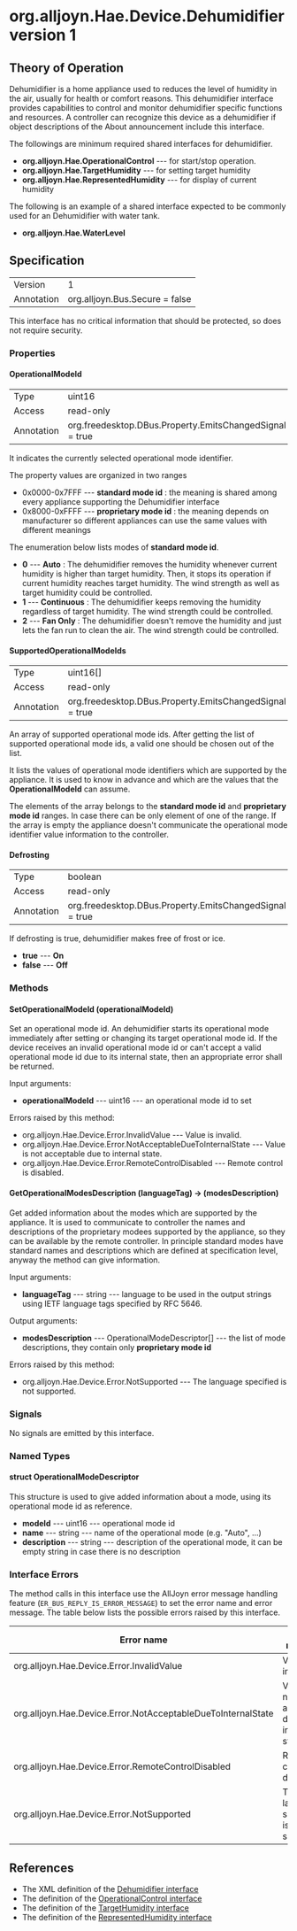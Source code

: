 # org.alljoyn.Hae.Device.Dehumidifier version 1

## Theory of Operation

Dehumidifier is a home appliance used to reduces the level of humidity in the
air, usually for health or comfort reasons. This dehumidifier interface provides
capabilities to control and monitor dehumidifier specific functions and
resources. A controller can recognize this device as a dehumidifier if object
descriptions of the About announcement include this interface.

The followings are minimum required shared interfaces for dehumidifier.

  * **org.alljoyn.Hae.OperationalControl** --- for start/stop operation.
  * **org.alljoyn.Hae.TargetHumidity** --- for setting target humidity
  * **org.alljoyn.Hae.RepresentedHumidity** --- for display of current humidity

The following is an example of a shared interface expected to be commonly used
for an Dehumidifier with water tank.

  * **org.alljoyn.Hae.WaterLevel**

## Specification

|            |                                                                |
|------------|----------------------------------------------------------------|
| Version    | 1                                                              |
| Annotation | org.alljoyn.Bus.Secure = false                                 |

This interface has no critical information that should be protected, so does not
require security.

### Properties

#### OperationalModeId

|            |                                                                |
|------------|----------------------------------------------------------------|
| Type       | uint16                                                         |
| Access     | read-only                                                      |
| Annotation | org.freedesktop.DBus.Property.EmitsChangedSignal = true        |

It indicates the currently selected operational mode identifier.

The property values are organized in two ranges
  * 0x0000-0x7FFF --- **standard mode id** : the meaning is shared among
    every appliance supporting the Dehumidifier interface
  * 0x8000-0xFFFF --- **proprietary mode id** : the meaning depends on
    manufacturer so different appliances can use the same values with different
    meanings

The enumeration below lists modes of **standard mode id**.

  * **0** --- **Auto** : The dehumidifier removes the humidity whenever current
    humidity is higher than target humidity. Then, it stops its operation if
    current humidity reaches target humidity. The wind strength as well as
    target humidity could be controlled.
  * **1** --- **Continuous** : The dehumidifier keeps removing the humidity
    regardless of target humidity. The wind strength could be controlled.
  * **2** --- **Fan Only** : The dehumidifier doesn't remove the humidity and
    just lets the fan run to clean the air. The wind strength could be
    controlled.

#### SupportedOperationalModeIds

|            |                                                                |
|------------|----------------------------------------------------------------|
| Type       | uint16[]                                                       |
| Access     | read-only                                                      |
| Annotation | org.freedesktop.DBus.Property.EmitsChangedSignal = true        |

An array of supported operational mode ids. After getting the list of supported
operational mode ids, a valid one should be chosen out of the list.

It lists the values of operational mode identifiers which are supported by the
appliance. It is used to know in advance and which are the values that the
**OperationalModeId** can assume.

The elements of the array belongs to the **standard mode id** and
**proprietary mode id** ranges. In case there can be only element of one of the
range.
If the array is empty the appliance doesn't communicate the operational mode
identifier value information to the controller.

#### Defrosting
|            |                                                                |
|------------|----------------------------------------------------------------|
| Type       | boolean                                                        |
| Access     | read-only                                                      |
| Annotation | org.freedesktop.DBus.Property.EmitsChangedSignal = true        |

If defrosting is true, dehumidifier makes free of frost or ice.

  * **true** --- **On**
  * **false** --- **Off**

### Methods

#### SetOperationalModeId (operationalModeId)

Set an operational mode id. An dehumidifier starts its operational mode
immediately after setting or changing its target operational mode id. If the
device receives an invalid operational mode id or can't accept a valid
operational mode id due to its internal state, then an appropriate error shall
be returned.

Input arguments:

  * **operationalModeId** --- uint16 --- an operational mode id to set

Errors raised by this method:

  * org.alljoyn.Hae.Device.Error.InvalidValue --- Value is invalid.
  * org.alljoyn.Hae.Device.Error.NotAcceptableDueToInternalState --- Value is
    not acceptable due to internal state.
  * org.alljoyn.Hae.Device.Error.RemoteControlDisabled --- Remote control is
    disabled.

#### GetOperationalModesDescription (languageTag) -> (modesDescription)

Get added information about the modes which are supported by the appliance.
It is used to communicate to controller the names and descriptions of the
proprietary modees supported by the appliance, so they can be available by the
remote controller.
In principle standard modes have standard names and descriptions which are
defined at specification level, anyway the method can give information.

Input arguments:

  * **languageTag** --- string --- language to be used in the output strings
    using IETF language tags specified by RFC 5646.

Output arguments:

  * **modesDescription** --- OperationalModeDescriptor[] --- the list of mode
    descriptions, they contain only **proprietary mode id**

Errors raised by this method:

  * org.alljoyn.Hae.Device.Error.NotSupported --- The language specified is not
    supported.

### Signals

No signals are emitted by this interface.

### Named Types

#### struct OperationalModeDescriptor

This structure is used to give added information about a mode, using its
operational mode id as reference.

  * **modeId** --- uint16 --- operational mode id
  * **name** --- string --- name of the operational mode (e.g. "Auto", ...)
  * **description** --- string --- description of the operational mode, it can
    be empty string in case there is no description

### Interface Errors

The method calls in this interface use the AllJoyn error message handling
feature (`ER_BUS_REPLY_IS_ERROR_MESSAGE`) to set the error name and error
message. The table below lists the possible errors raised by this interface.

| Error name                                                   | Error message                                  |
|--------------------------------------------------------------|------------------------------------------------|
| org.alljoyn.Hae.Device.Error.InvalidValue                    | Value is invalid.                              |
| org.alljoyn.Hae.Device.Error.NotAcceptableDueToInternalState | Value is not acceptable due to internal state. |
| org.alljoyn.Hae.Device.Error.RemoteControlDisabled           | Remote control is disabled.                    |
| org.alljoyn.Hae.Device.Error.NotSupported                    | The language specified is not supported.       |

## References

  * The XML definition of the [Dehumidifier interface](Dehumidifier-v1.xml)
  * The definition of the [OperationalControl interface](/org.alljoyn.Hae/OperationalControl-v1)
  * The definition of the [TargetHumidity interface](/org.alljoyn.Hae/TargetHumidity-v1)
  * The definition of the [RepresentedHumidity interface](/org.alljoyn.Hae/RepresentedHumidity-v1)
